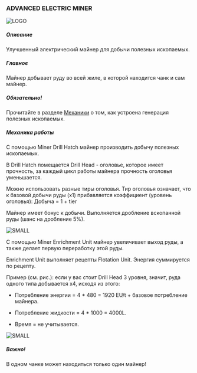### ADVANCED ELECTRIC MINER

![LOGO](https://media.discordapp.net/attachments/916393114166525974/927967084997144616/ADV_MINER.png)

##### Описание

Улучшенный электрический майнер для добычи полезных ископаемых.

##### Главное

Майнер добывает руду во всей жиле, в которой находится чанк и сам майнер.

##### Обязательно!

Прочитайте в разделе [Механики](/wiki/mechanics#oregeneration) о том, как устроена генерация полезных ископаемых.

##### Механика работы

С помощью Miner Drill Hatch майнер производить добычу полезных ископаемых.

В Drill Hatch помещается Drill Head - оголовье, которое имеет прочность, за каждый цикл работы майнера прочность оголовья уменьшается.

Можно использовать разные тиры оголовья. Тир оголовья означает, что к базовой добычи руды (x1) прибавляется коэффициент (уровень оголовья): Добыча = 1 + tier


Майнер имеет бонус к добычи. Выполняется дробление вскопанной руды (шанс на дробление 5%).

![SMALL](https://cdn.discordapp.com/attachments/916393114166525974/927973613922037770/unknown.png)

С помощью Miner Enrichment Unit майнер увеличивает выход руды, а также делает первую переработку этой руды.


Enrichment Unit выполняет рецепты Flotation Unit. Энергия суммируется по рецепту.


Пример (см. рис.): если у вас стоит Drill Head 3 уровня, значит, руда одного типа добывается x4, исходя из этого:

- Потребление энергии = 4 * 480 = 1920 EU/t + базовое потребление майнера.

- Потребление жидкости = 4 * 1000 = 4000L.

- Время = не учитывается.

![SMALL](https://cdn.discordapp.com/attachments/916393114166525974/927979571993776218/unknown.png)

##### Важно!

В одном чанке может находиться только один майнер!

